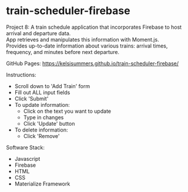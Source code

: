 # train-scheduler-firebase

Project 8: A train schedule application that incorporates Firebase to host arrival and departure data. <br /> 
App retrieves and manipulates this information with Moment.js. <br />
Provides up-to-date information about various trains: arrival times, frequency, and minutes before next departure.

GitHub Pages: https://kelsisummers.github.io/train-scheduler-firebase/

Instructions:
  - Scroll down to 'Add Train' form
  - Fill out ALL input fields
  - Click 'Submit'
  - To update information:
    - Click on the text you want to update
    - Type in changes
    - Click 'Update' button
  - To delete information:
    - Click 'Remove'

Software Stack:
  - Javascript
  - Firebase
  - HTML
  - CSS
  - Materialize Framework

